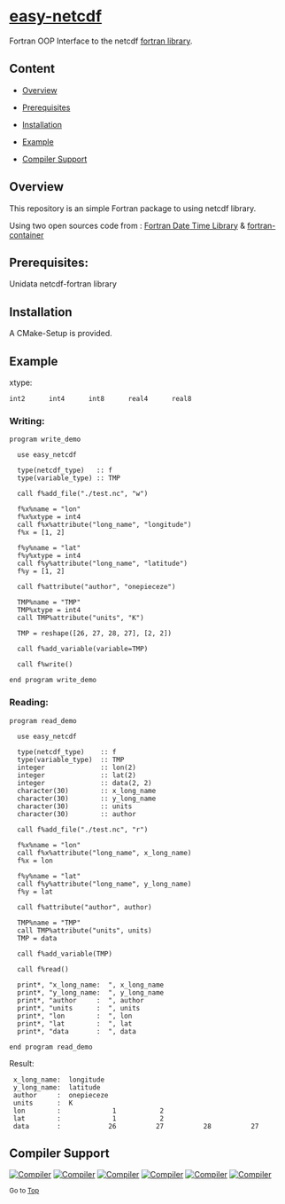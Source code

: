 <a name="top"></a>
# [easy-netcdf](https://github.com/onepieceze/easy-netcdf) 
Fortran OOP Interface to the netcdf [fortran library](https://github.com/Unidata/netcdf-fortran).

## Content

+ [Overview](#overview)

+ [Prerequisites](#Prerequisites)

+ [Installation](#installation)

+ [Example](#example)

+ [Compiler Support](#compiler-support)


## Overview
This repository is an simple Fortran package to using netcdf library.

Using two open sources code from : [Fortran Date Time Library](https://github.com/dongli/fortran-container.git) & [fortran-container](https://github.com/dongli/fortran-datetime.git)

## Prerequisites:
Unidata netcdf-fortran library

## Installation
A CMake-Setup is provided.

## Example
xtype:
```
int2      int4      int8      real4      real8
```
### Writing:
```Fortran
program write_demo

  use easy_netcdf

  type(netcdf_type)   :: f
  type(variable_type) :: TMP

  call f%add_file("./test.nc", "w")

  f%x%name = "lon"
  f%x%xtype = int4
  call f%x%attribute("long_name", "longitude")
  f%x = [1, 2]

  f%y%name = "lat"
  f%y%xtype = int4
  call f%y%attribute("long_name", "latitude")
  f%y = [1, 2]

  call f%attribute("author", "onepieceze")

  TMP%name = "TMP"
  TMP%xtype = int4
  call TMP%attribute("units", "K")

  TMP = reshape([26, 27, 28, 27], [2, 2])

  call f%add_variable(variable=TMP)

  call f%write()

end program write_demo
```
### Reading:
```Fortran
program read_demo

  use easy_netcdf

  type(netcdf_type)    :: f
  type(variable_type)  :: TMP
  integer              :: lon(2)
  integer              :: lat(2)
  integer              :: data(2, 2)
  character(30)        :: x_long_name
  character(30)        :: y_long_name
  character(30)        :: units
  character(30)        :: author

  call f%add_file("./test.nc", "r")

  f%x%name = "lon"
  call f%x%attribute("long_name", x_long_name)
  f%x = lon

  f%y%name = "lat"
  call f%y%attribute("long_name", y_long_name)
  f%y = lat

  call f%attribute("author", author)

  TMP%name = "TMP"
  call TMP%attribute("units", units)
  TMP = data

  call f%add_variable(TMP)

  call f%read()

  print*, "x_long_name:  ", x_long_name
  print*, "y_long_name:  ", y_long_name
  print*, "author     :  ", author
  print*, "units      :  ", units
  print*, "lon        :  ", lon
  print*, "lat        :  ", lat
  print*, "data       :  ", data

end program read_demo
```
Result:
```
 x_long_name:  longitude                     
 y_long_name:  latitude                      
 author     :  onepieceze                    
 units      :  K                             
 lon        :             1           2
 lat        :             1           2
 data       :            26          27          28          27
```

## Compiler Support

[![Compiler](https://img.shields.io/badge/GNU-not%20tested-yellow.svg)]()
[![Compiler](https://img.shields.io/badge/PGI-not%20tested-yellow.svg)]()
[![Compiler](https://img.shields.io/badge/Intel-v15.0.2.187+-brightgreen.svg)]()
[![Compiler](https://img.shields.io/badge/IBM%20XL-not%20tested-yellow.svg)]()
[![Compiler](https://img.shields.io/badge/g95-not%20tested-yellow.svg)]()
[![Compiler](https://img.shields.io/badge/NAG-not%20tested-yellow.svg)]()

<sub>Go to [Top](#top)</sub>
